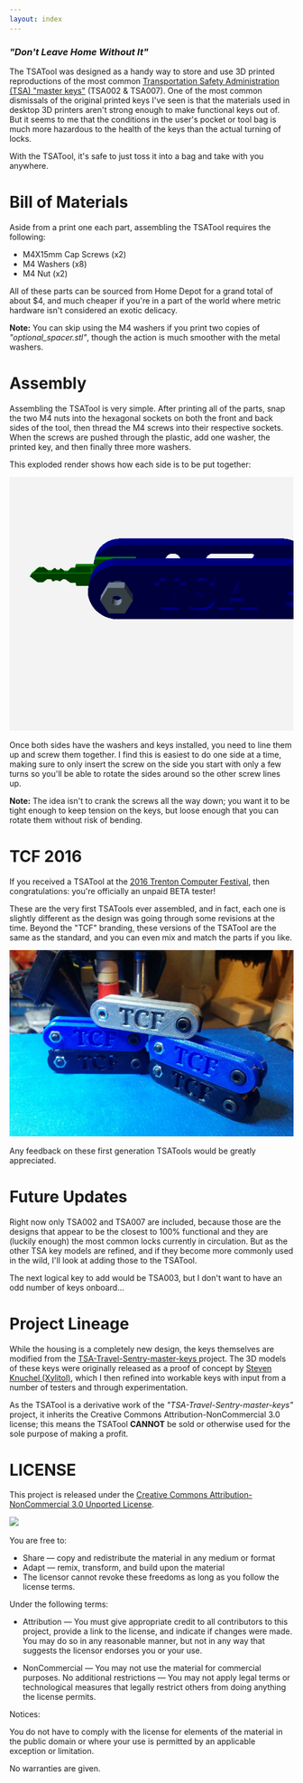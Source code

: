 ```yaml
---
layout: index
---
```


### _"Don't Leave Home Without It"_

The TSATool was designed as a handy way to store and use 3D printed reproductions of the most common
[Transportation Safety Administration (TSA) "master keys"](https://en.wikipedia.org/wiki/Travel_Sentry)
(TSA002 & TSA007). One of the most common dismissals of the original printed keys I've seen is that the materials
used in desktop 3D printers aren't strong enough to make functional keys out of. But it seems to me that the conditions in
the user's pocket or tool bag is much more hazardous to the health of the keys than the actual turning of locks.

With the TSATool, it's safe to just toss it into a bag and take with you anywhere.

Bill of Materials
========

Aside from a print one each part, assembling the TSATool requires the following:

* M4X15mm Cap Screws (x2)
* M4 Washers (x8)
* M4 Nut (x2)

All of these parts can be sourced from Home Depot for a grand total of about $4, and much cheaper if you're in a part of
the world where metric hardware isn't considered an exotic delicacy.

**Note:** You can skip using the M4 washers if you print two copies of *"optional_spacer.stl"*, though the action is much
smoother with the metal washers.

Assembly
========

Assembling the TSATool is very simple. After printing all of the parts, snap the two M4 nuts into the hexagonal sockets on
both the front and back sides of the tool, then thread the M4 screws into their respective sockets. When the screws are
pushed through the plastic, add one washer, the printed key, and then finally three more washers.

This exploded render shows how each side is to be put together:

![Exploded View](/images/exploded.gif?raw=true "Exploded View")

Once both sides have the washers and keys installed, you need to line them up and screw them together. I find this is
easiest to do one side at a time, making sure to only insert the screw on the side you start with only a few turns so you'll
be able to rotate the sides around so the other screw lines up.

**Note:** The idea isn't to crank the screws all the way down; you want it to be tight enough to keep tension on the keys, but
loose enough that you can rotate them without risk of bending.

TCF 2016
========

If you received a TSATool at the [2016 Trenton Computer Festival](http://tcf.pages.tcnj.edu/), then congratulations: you're
officially an unpaid BETA tester!

These are the very first TSATools ever assembled, and in fact, each one is slightly different as the design was going through
some revisions at the time. Beyond the "TCF" branding, these versions of the TSATool are the same as the standard, and you
can even mix and match the parts if you like.

![First Generation](/images/first_gen.jpg?raw=true "First Generation")

Any feedback on these first generation TSATools would be greatly appreciated.

Future Updates
========

Right now only TSA002 and TSA007 are included, because those are the designs that appear to be the closest to 100% functional
and they are (luckily enough) the most common locks currently in circulation. But as the other TSA key models are refined,
and if they become more commonly used in the wild, I'll look at adding those to the TSATool.

The next logical key to add would be TSA003, but I don't want to have an odd number of keys onboard...

Project Lineage
=========

While the housing is a completely new design, the keys themselves are modified from the [TSA-Travel-Sentry-master-keys
](https://github.com/Xyl2k/TSA-Travel-Sentry-master-keys) project. The 3D models of these keys were originally released as a
proof of concept by [Steven Knuchel (Xylitol)](http://www.xylibox.com/), which I then refined into workable keys with input
from a number of testers and through experimentation.

As the TSATool is a derivative work of the *"TSA-Travel-Sentry-master-keys"* project, it inherits the Creative Commons
Attribution-NonCommercial 3.0 license; this means the TSATool **CANNOT** be sold or otherwise used for the sole purpose of
making a profit.

LICENSE
=========
This project is released under the [Creative Commons Attribution-NonCommercial 3.0 Unported License](https://creativecommons.org/licenses/by-nc/3.0/us/).

![](https://upload.wikimedia.org/wikipedia/commons/9/99/Cc-by-nc_icon.svg)

You are free to:

* Share — copy and redistribute the material in any medium or format
* Adapt — remix, transform, and build upon the material
* The licensor cannot revoke these freedoms as long as you follow the license terms.

Under the following terms:

* Attribution — You must give appropriate credit to all contributors to this project, provide a link to the license, and indicate if changes were made. You may do so in any reasonable manner, but not in any way that suggests the licensor endorses you or your use.

* NonCommercial — You may not use the material for commercial purposes.
No additional restrictions — You may not apply legal terms or technological measures that legally restrict others from doing anything the license permits.

Notices:

You do not have to comply with the license for elements of the material in the public domain or where your use is permitted by an applicable exception or limitation.

No warranties are given.
